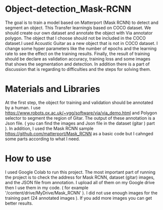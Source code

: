 # Object-detection_Mask-RCNN
The goal is to train a model based on Matterport (Mask RCNN) to detect and segment an object. This Transfer learningis based on COCO dataset. We should create our own dataset and annotate the object with Via annotator polygon. 
The object that I choose should not be included in the COCO dataset.I used Acoustic Guitar as a new object that is not in
COCO dataset. I change some hyper parameters like the number of epochs and the learning rate to see the effect on the training results.
Finally, the result of training should be declare as validation accuracy, training loss and some images that shows the segmentation and detection. In addition there is a part of discussion that is regarding to difficulties and the steps for solving them.

# Materials and Libraries
At the first step, the object for training and validation should be annotated by a human. I use https://www.robots.ox.ac.uk/~vgg/software/via/via_demo.html and Polygon selector to segment the region of Gitar. The output of these annotation is a Json file. ( you can find the images and Json file in the dataset (gitar ) part ).
In addition, I used the Mask RCNN sample https://github.com/matterport/Mask_RCNN as a basic code but I cahnged some parts according to what I need.

# How to use
I used Google Colab to run this project. The most important part of running the project is to check the address for Mask RCNN, dataset (gitar) images, and the JSON file from annotation. I upload all of them on my Google drive then I use them in my code. ( for example '/content/drive/MyDrive/Mask_RCNN' ). I did not use enough images for the training part (24 annotated images ). If you add more images you can get better results.


